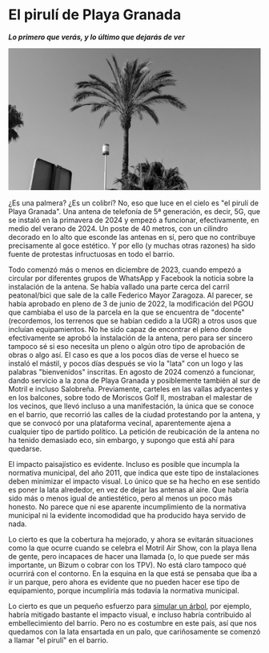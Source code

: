 # El pirulí de Playa Granada
__*Lo primero que verás, y lo último que dejarás de ver*__

![El pirulí, visto desde la calle Federico Mayor](img/el-piruli.jpg)


¿Es una palmera? ¿Es un colibrí? No, eso que luce en el cielo es "el
pirulí de Playa Granada". Una antena de telefonía de 5ª generación, es
decir, 5G, que se instaló en la primavera de 2024 y empezó a
funcionar, efectivamente, en medio del verano de 2024. Un poste de 40
metros, con un cilindro decorado en lo alto que esconde las antenas en
sí, pero que no contribuye precisamente al goce estético. Y por ello
(y muchas otras razones) ha sido fuente de protestas infructuosas en
todo el barrio.

Todo comenzó más o menos en diciembre de 2023, cuando empezó a
circular por diferentes grupos de WhatsApp y Facebook la noticia sobre
la instalación de la antena. Se había vallado una parte cerca del
carril peatonal/bici que sale de la calle Federico Mayor Zaragoza. Al
parecer, se había aprobado en pleno de 3 de junio de 2022, la
modificación del PGOU que cambiaba el uso de la parcela en la que se
encuentra de "docente" (recordemos, los terrenos que se habían cedido
a la UGR) a otros usos que incluían equipamientos. No he sido capaz de
encontrar el pleno donde efectivamente se aprobó la instalación de la
antena, pero para ser sincero tampoco sé si eso necesita un pleno o
algún otro tipo de aprobación de obras o algo así. El caso es que a
los pocos días de verse el hueco se instaló el mástil, y pocos días
después se vio la "lata" con un logo y las palabras "bienvenidos"
inscritas. En agosto de 2024 comenzó a funcionar, dando servicio a la
zona de Playa Granada y posiblemente también al sur de Motril e
incluso Salobreña. Previamente, carteles en las vallas adyacentes y en
los balcones, sobre todo de Moriscos Golf II, mostraban el malestar de
los vecinos, que llevó incluso a una manifestación, la única que se
conoce en el barrio, que recorrió las calles de la ciudad protestando
por la antena, y que se convocó por una plataforma vecinal,
aparentemente ajena a cualquier tipo de partido político. La petición
de reubicación de la antena no ha tenido demasiado eco, sin embargo, y
supongo que está ahí para quedarse.

El impacto paisajístico es evidente. Incluso es posible que incumpla
la normativa municipal, del año 2011, que indica que este tipo de
instalaciones deben minimizar el impacto visual. Lo único que se ha
hecho en ese sentido es poner la lata alrededor, en vez de dejar las
antenas al aire. Que habría sido más o menos igual de antiestético,
pero al menos un poco más honesto. No parece que ni ese aparente
incumplimiento de la normativa municipal ni la evidente incomodidad
que ha producido haya servido de nada.

Lo cierto es que la cobertura ha mejorado, y ahora se evitarán
situaciones como la que ocurre cuando se celebra el Motril Air Show,
con la playa llena de gente, pero incapaces de hacer una llamada (o,
lo que puede ser más importante, un Bizum o cobrar con los TPV). No
está claro tampoco qué ocurrirá con el contorno. En la esquina en la
que está se pensaba que iba a ir un parque, pero ahora es evidente que
no pueden hacer ese tipo de equipamiento, porque incumpliría más
todavía la normativa municipal.

Lo cierto es que un pequeño esfuerzo para [simular un
árbol](https://blog.ansi.org/cell-phone-towers-disguised-as-trees/),
por ejemplo, habría mitigado bastante el impacto visual, e incluso
habría contribuido al embellecimiento del barrio. Pero no es costumbre
en este país, así que nos quedamos con la lata ensartada en un palo,
que cariñosamente se comenzó a llamar "el pirulí" en el barrio.

